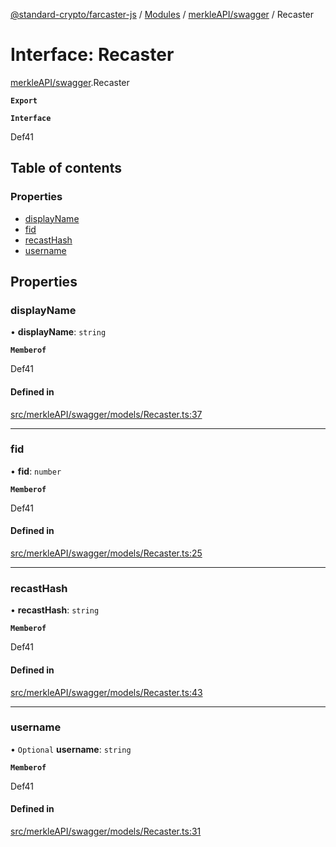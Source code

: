 [@standard-crypto/farcaster-js](../README.md) / [Modules](../modules.md) / [merkleAPI/swagger](../modules/merkleAPI_swagger.md) / Recaster

# Interface: Recaster

[merkleAPI/swagger](../modules/merkleAPI_swagger.md).Recaster

**`Export`**

**`Interface`**

Def41

## Table of contents

### Properties

- [displayName](merkleAPI_swagger.Recaster.md#displayname)
- [fid](merkleAPI_swagger.Recaster.md#fid)
- [recastHash](merkleAPI_swagger.Recaster.md#recasthash)
- [username](merkleAPI_swagger.Recaster.md#username)

## Properties

### displayName

• **displayName**: `string`

**`Memberof`**

Def41

#### Defined in

[src/merkleAPI/swagger/models/Recaster.ts:37](https://github.com/standard-crypto/farcaster-js/blob/main/src/merkleAPI/swagger/models/Recaster.ts#L37)

___

### fid

• **fid**: `number`

**`Memberof`**

Def41

#### Defined in

[src/merkleAPI/swagger/models/Recaster.ts:25](https://github.com/standard-crypto/farcaster-js/blob/main/src/merkleAPI/swagger/models/Recaster.ts#L25)

___

### recastHash

• **recastHash**: `string`

**`Memberof`**

Def41

#### Defined in

[src/merkleAPI/swagger/models/Recaster.ts:43](https://github.com/standard-crypto/farcaster-js/blob/main/src/merkleAPI/swagger/models/Recaster.ts#L43)

___

### username

• `Optional` **username**: `string`

**`Memberof`**

Def41

#### Defined in

[src/merkleAPI/swagger/models/Recaster.ts:31](https://github.com/standard-crypto/farcaster-js/blob/main/src/merkleAPI/swagger/models/Recaster.ts#L31)
